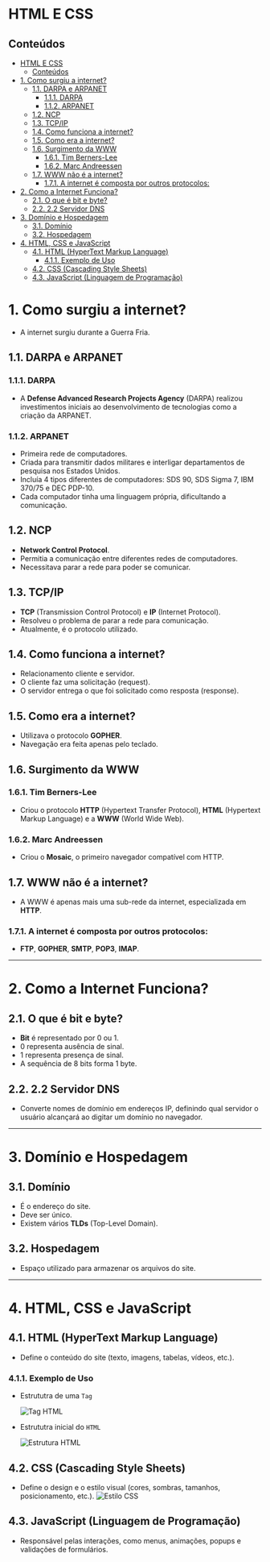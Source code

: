 # HTML E CSS

## Conteúdos


- [HTML E CSS](#html-e-css)
  - [Conteúdos](#conteúdos)
- [1. Como surgiu a internet?](#1-como-surgiu-a-internet)
  - [1.1. DARPA e ARPANET](#11-darpa-e-arpanet)
    - [1.1.1. DARPA](#111-darpa)
    - [1.1.2. ARPANET](#112-arpanet)
  - [1.2. NCP](#12-ncp)
  - [1.3. TCP/IP](#13-tcpip)
  - [1.4. Como funciona a internet?](#14-como-funciona-a-internet)
  - [1.5. Como era a internet?](#15-como-era-a-internet)
  - [1.6. Surgimento da WWW](#16-surgimento-da-www)
    - [1.6.1. Tim Berners-Lee](#161-tim-berners-lee)
    - [1.6.2. Marc Andreessen](#162-marc-andreessen)
  - [1.7. WWW não é a internet?](#17-www-não-é-a-internet)
    - [1.7.1. A internet é composta por outros protocolos:](#171-a-internet-é-composta-por-outros-protocolos)
- [2. Como a Internet Funciona?](#2-como-a-internet-funciona)
  - [2.1. O que é bit e byte?](#21-o-que-é-bit-e-byte)
  - [2.2. 2.2 Servidor DNS](#22-22-servidor-dns)
- [3. Domínio e Hospedagem](#3-domínio-e-hospedagem)
  - [3.1. Domínio](#31-domínio)
  - [3.2. Hospedagem](#32-hospedagem)
- [4. HTML, CSS e JavaScript](#4-html-css-e-javascript)
  - [4.1. HTML (HyperText Markup Language)](#41-html-hypertext-markup-language)
    - [4.1.1. Exemplo de Uso](#411-exemplo-de-uso)
  - [4.2. CSS (Cascading Style Sheets)](#42-css-cascading-style-sheets)
  - [4.3. JavaScript (Linguagem de Programação)](#43-javascript-linguagem-de-programação)


#  1. Como surgiu a internet?

- A internet surgiu durante a Guerra Fria.

## 1.1. DARPA e ARPANET

###  1.1.1. DARPA

- A **Defense Advanced Research Projects Agency** (DARPA) realizou investimentos iniciais ao desenvolvimento de tecnologias como a criação da ARPANET.

### 1.1.2. ARPANET

- Primeira rede de computadores.
- Criada para transmitir dados militares e interligar departamentos de pesquisa nos Estados Unidos.
- Incluía 4 tipos diferentes de computadores: SDS 90, SDS Sigma 7, IBM 370/75 e DEC PDP-10.
- Cada computador tinha uma linguagem própria, dificultando a comunicação.

##  1.2. NCP

- **Network Control Protocol**.
- Permitia a comunicação entre diferentes redes de computadores.
- Necessitava parar a rede para poder se comunicar.

## 1.3. TCP/IP

- **TCP** (Transmission Control Protocol) e **IP** (Internet Protocol).
- Resolveu o problema de parar a rede para comunicação.
- Atualmente, é o protocolo utilizado.

## 1.4. Como funciona a internet?

- Relacionamento cliente e servidor.
- O cliente faz uma solicitação (request).
- O servidor entrega o que foi solicitado como resposta (response).

##  1.5. Como era a internet?

- Utilizava o protocolo **GOPHER**.
- Navegação era feita apenas pelo teclado.

##  1.6. Surgimento da WWW

###  1.6.1. Tim Berners-Lee

- Criou o protocolo **HTTP** (Hypertext Transfer Protocol), **HTML** (Hypertext Markup Language) e a **WWW** (World Wide Web).

###  1.6.2. Marc Andreessen

- Criou o **Mosaic**, o primeiro navegador compatível com HTTP.

## 1.7. WWW não é a internet?

- A WWW é apenas mais uma sub-rede da internet, especializada em **HTTP**.

###  1.7.1. A internet é composta por outros protocolos:

- **FTP**, **GOPHER**, **SMTP**, **POP3**, **IMAP**.

---

#  2. Como a Internet Funciona?

##  2.1. O que é bit e byte?

- **Bit** é representado por 0 ou 1.
- 0 representa ausência de sinal.
- 1 representa presença de sinal.
- A sequência de 8 bits forma 1 byte.

## 2.2. 2.2 Servidor DNS

- Converte nomes de domínio em endereços IP, definindo qual servidor o usuário alcançará ao digitar um domínio no navegador.

---

#  3. Domínio e Hospedagem

##  3.1. Domínio

- É o endereço do site.
- Deve ser único.
- Existem vários **TLDs** (Top-Level Domain).

##  3.2. Hospedagem

- Espaço utilizado para armazenar os arquivos do site.

---

#  4. HTML, CSS e JavaScript

##  4.1. HTML (HyperText Markup Language)

- Define o conteúdo do site (texto, imagens, tabelas, vídeos, etc.).

### 4.1.1. Exemplo de Uso

  - Estrututra de uma `Tag`
  
    ![Tag HTML](/img/tagP.png)

  - Estrututra inicial do `HTML`
  
    ![Estrutura HTML](/img/estrutura.png)

##  4.2. CSS (Cascading Style Sheets)

- Define o design e o estilo visual (cores, sombras, tamanhos, posicionamento, etc.).
![Estilo CSS](/img/estilo.png)

##  4.3. JavaScript (Linguagem de Programação)

- Responsável pelas interações, como menus, animações, popups e validações de formulários.

